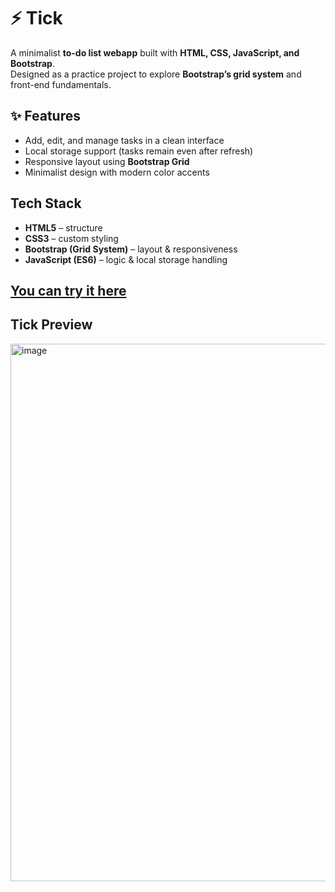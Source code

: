 # ⚡ Tick  

A minimalist **to-do list webapp** built with **HTML, CSS, JavaScript, and Bootstrap**.  
Designed as a practice project to explore **Bootstrap’s grid system** and front-end fundamentals.  


## ✨ Features  
- Add, edit, and manage tasks in a clean interface  
- Local storage support (tasks remain even after refresh)  
- Responsive layout using **Bootstrap Grid**  
- Minimalist design with modern color accents  


## Tech Stack  
- **HTML5** – structure  
- **CSS3** – custom styling  
- **Bootstrap (Grid System)** – layout & responsiveness  
- **JavaScript (ES6)** – logic & local storage handling  


## [You can try it here](https://tick-cyan.vercel.app/)

## Tick Preview
<img width="1817" height="860" alt="image" src="https://github.com/user-attachments/assets/334ae10c-7140-4a1e-a7ee-ec6a43752d54" />



